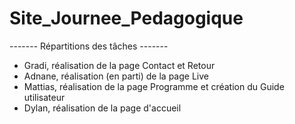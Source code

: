 # Site_Journee_Pedagogique

------- Répartitions des tâches -------
- Gradi, réalisation de la page Contact et Retour
- Adnane, réalisation (en parti) de la page Live
- Mattias, réalisation de la page Programme et création du Guide utilisateur
- Dylan, réalisation de la page d'accueil
